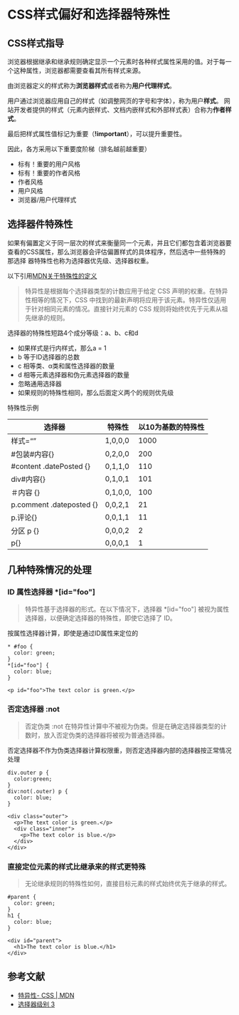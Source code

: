 # CSS样式偏好和选择器特殊性

## CSS样式指导

浏览器根据继承和继承规则确定显示一个元素时各种样式属性采用的值。对于每一个这种属性，浏览器都需要查看其所有样式来源。

由浏览器定义的样式称为**浏览器样式**或者称为**用户代理样式**。

用户通过浏览器应用自己的样式（如调整网页的字号和字体），称为用户**样式**。
网站开发者提供的样式（元素内嵌样式、文档内嵌样式和外部样式表）合称为**作者样式**。

最后把样式属性值标记为重要（**!important**），可以提升重要性。

因此，各方采用以下重要度阶梯（排名越前越重要）

- 标有！重要的用户风格
- 标有！重要的作者风格
- 作者风格
- 用户风格
- 浏览器/用户代理样式

## 选择器件特殊性

如果有偏置定义于同一层次的样式来衡量同一个元素，并且它们都包含着浏览器要查看的CSS属性，那么浏览器会评估偏置样式的具体程序，然后选中一些特殊的那选择
器特殊性也称为选择器优先级、选择器权重。

以下引用[MDN关于特殊性的定义](https://developer.mozilla.org/en-US/docs/Web/CSS/Specificity)

> 特异性是根据每个选择器类型的计数应用于给定 CSS 声明的权重。在特异性相等的情况下，CSS 中找到的最新声明将应用于该元素。特异性仅适用于针对相同元素的情况。直接针对元素的 CSS 规则将始终优先于元素从祖先继承的规则。

选择器的特殊性短路4个成分等级：a、b、c和d

- 如果样式是行内样式，那么a = 1
- b 等于ID选择器的总数
- c 相等类、α类和属性选择器的数量
- d 相等元素选择器和伪元素选择器的数量
- 忽略通用选择器
- 如果规则的特殊性相同，那么后面定义两个的规则优先级

特殊性示例

| 选择器                   | 特殊性   | 以10为基数的特殊性 |
| ------------------------ | -------- | ------------------ |
| 样式=“”                  | 1,0,0,0  | 1000               |
| #包装#内容{}             | 0,2,0,0  | 200                |
| #content .datePosted {}  | 0,1,1,0  | 110                |
| div#内容{}               | 0,1,0,1  | 101                |
| ＃内容 {}                | 0,1,0,0, | 100                |
| p.comment .dateposted {} | 0,0,2,1  | 21                 |
| p.评论{}                 | 0,0,1,1  | 11                 |
| 分区 p {}                | 0,0,0,2  | 2                  |
| p{}                      | 0,0,0,1  | 1                  |

## 几种特殊情况的处理

### ID 属性选择器 *[id="foo"]

> 特异性基于选择器的形式。在以下情况下，选择器 *[id="foo"] 被视为属性选择器，以便确定选择器的特殊性，即使它选择了 ID。

按属性选择器计算，即使是通过ID属性来定位的

```
* #foo {
  color: green;
}
*[id="foo"] {
  color: blue;
}

<p id="foo">The text color is green.</p>
```



### 否定选择器 :not

> 否定伪类 :not 在特异性计算中不被视为伪类。但是在确定选择器类型的计数时，放入否定伪类的选择器将被视为普通选择器。

否定选择器不作为伪类选择器计算权限重，则否定选择器内部的选择器按正常情况处理

```
div.outer p {
  color:green;
}
div:not(.outer) p {
  color: blue;
}

<div class="outer">
  <p>The text color is green.</p>
  <div class="inner">
    <p>The text color is blue.</p>
  </div>
</div>
```



### 直接定位元素的样式比继承来的样式更特殊

> 无论继承规则的特殊性如何，直接目标元素的样式始终优先于继承的样式。

```
#parent {
  color: green;
}
h1 {
  color: blue;
}

<div id="parent">
  <h1>The text color is blue.</h1>
</div>
```



## 参考文献

- [特异性- CSS | MDN](https://developer.mozilla.org/en-US/docs/Web/CSS/Specificity)
- [选择器级别 3](http://www.w3.org/TR/selectors/#specificity)